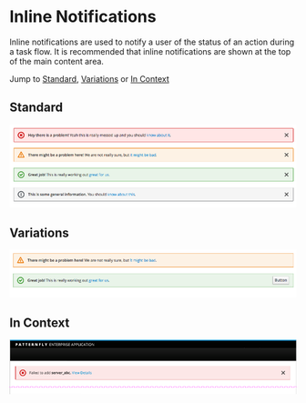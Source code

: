 # Inline Notifications

Inline notifications are used to notify a user of the status of an action during a task flow. It is recommended that inline notifications are shown at the top of the main content area.

Jump to [Standard](#standard), [Variations](#variations) or [In Context](in-context)

## Standard

![Inline Notification examples](img/inline-notifications.png)

## Variations

![Inline Notification variation examples](img/inline-notifications2.png)

## In Context

![Inline Notification below a primary navigation bar](img/inline-notifications-in-context.png)
